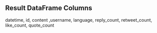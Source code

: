 ## Result DataFrame Columns
datetime, id, content ,username, language, reply_count, retweet_count, like_count, quote_count
